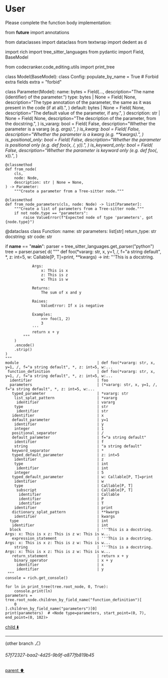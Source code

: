 # User

Please complete the function body implementation:

from __future__ import annotations

from dataclasses import dataclass
from textwrap import dedent as d

import rich
import tree_sitter_languages
from pydantic import Field, BaseModel

from codecranker.code_editing.utils import print_tree


class Model(BaseModel):
    class Config:
        populate_by_name = True
        # Forbid extra fields
        extra = "forbid"


class Parameter(Model):
    name: bytes = Field(..., description="The name (identifier) of the parameter.")
    type: bytes | None = Field(
        None,
        description="The type annotation of the parameter, the same as it was present in the code (if at all).",
    )
    default: bytes | None = Field(
        None,
        description="The default value of the parameter, if any.",
    )
    description: str | None = Field(
        None,
        description="The description of the parameter, from the docstring.",
    )
    is_vararg: bool = Field(
        False,
        description="Whether the parameter is a vararg (e.g. *args).",
    )
    is_kwarg: bool = Field(
        False,
        description="Whether the parameter is a kwarg (e.g. **kwargs).",
    )
    is_positional_only: bool = Field(
        False,
        description="Whether the parameter is positional only (e.g. def foo(x, /, y)).",
    )
    is_keyword_only: bool = Field(
        False,
        description="Whether the parameter is keyword only (e.g. def foo(*, x)).",
    )

    @classmethod
    def from_node(
        cls,
        node: Node,
        description: str | None = None,
    ) -> Parameter:
        """Create a parameter from a Tree-sitter node."""

    @classmethod
    def from_node_parameters(cls, node: Node) -> list[Parameter]:
        """Create a list of parameters from a Tree-sitter node."""
        if not node.type == "parameters":
            raise ValueError(f"Expected node of type 'parameters', got {node.type}")


@dataclass
class Function:
    name: str
    parameters: list[str]
    return_type: str
    docstring: str
    code: str


if __name__ == "__main__":
    parser = tree_sitter_languages.get_parser("python")
    tree = parser.parse(
        d(
            """
            def foo(*vararg: str, x, y=1, /, f="a string default", *, z: int=5, w: Callable[P, T]=print, **kwargs) -> int:
                '''This is a docstring.
            
                Args:
                    x: This is x
                    z: This is z
                    w: This is w
            
                Returns:
                    The sum of x and y
            
                Raises:
                    ValueError: If x is negative
            
                Examples:
                    >>> foo(1, 2)
                    3
                '''
                return x + y
            """
        )
        .encode()
        .strip()
    )
    """
    module                                   | def foo(*vararg: str, x, y=1, /, f="a string default", *, z: int=5, w:...
     function_definition                     | def foo(*vararg: str, x, y=1, /, f="a string default", *, z: int=5, w:...
      identifier                             | foo
      parameters                             | (*vararg: str, x, y=1, /, f="a string default", *, z: int=5, w:...
       typed_parameter                       | *vararg: str
        list_splat_pattern                   | *vararg
         identifier                          | vararg
        type                                 | str
         identifier                          | str
       identifier                            | x
       default_parameter                     | y=1
        identifier                           | y
        integer                              | 1
       positional_separator                  | /
       default_parameter                     | f="a string default"
        identifier                           | f
        string                               | "a string default"
       keyword_separator                     | *
       typed_default_parameter               | z: int=5
        identifier                           | z
        type                                 | int
         identifier                          | int
        integer                              | 5
       typed_default_parameter               | w: Callable[P, T]=print
        identifier                           | w
        type                                 | Callable[P, T]
         subscript                           | Callable[P, T]
          identifier                         | Callable
          identifier                         | P
          identifier                         | T
        identifier                           | print
       dictionary_splat_pattern              | **kwargs
        identifier                           | kwargs
      type                                   | int
       identifier                            | int
      block                                  | '''This is a docstring. Args: x: This is x z: This is z w: This is w...
       expression_statement                  | '''This is a docstring. Args: x: This is x z: This is z w: This is w...
        string                               | '''This is a docstring. Args: x: This is x z: This is z w: This is w...
       return_statement                      | return x + y
        binary_operator                      | x + y
         identifier                          | x
         identifier                          | y
     """
    console = rich.get_console()

    for ln in print_tree(tree.root_node, 0, True):
        console.print(ln)
    parameters = tree.root_node.children_by_field_name("function_definition")[
        0
    ].children_by_field_name("parameters")[0]
    print(parameters)  # <Node type=parameters, start_point=(0, 7), end_point=(0, 102)>



[child ⬇️](#57f72327-baa2-4d25-9b9f-a877fb819b45)

---

(other branch ⎇)
###### 57f72327-baa2-4d25-9b9f-a877fb819b45
[parent ⬆️](#aaa2f9b6-b863-4dda-ba08-c7b20cbbbd63)
